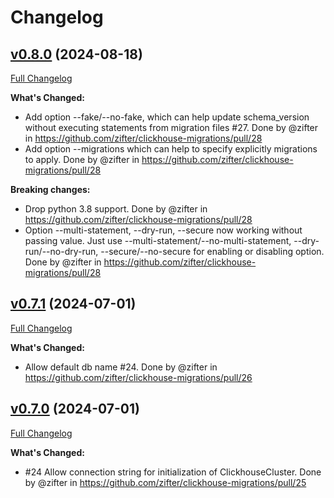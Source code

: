 # Changelog

## [v0.8.0](https://github.com/zifter/clickhouse-migrations/tree/v0.8.0) (2024-08-18)

[Full Changelog](https://github.com/zifter/clickhouse-migrations/compare/v0.7.1...v0.8.0)

**What's Changed:**
- Add option --fake/--no-fake, which can help update schema_version without executing statements from migration files #27. Done by @zifter in https://github.com/zifter/clickhouse-migrations/pull/28
- Add option --migrations which can help to specify explicitly migrations to apply. Done by @zifter in https://github.com/zifter/clickhouse-migrations/pull/28

**Breaking changes:**
- Drop python 3.8 support. Done by @zifter in https://github.com/zifter/clickhouse-migrations/pull/28
- Option --multi-statement, --dry-run, --secure now working without passing value. Just use --multi-statement/--no-multi-statement, --dry-run/--no-dry-run, --secure/--no-secure for enabling or disabling option. Done by @zifter in https://github.com/zifter/clickhouse-migrations/pull/28


## [v0.7.1](https://github.com/zifter/clickhouse-migrations/tree/v0.7.1) (2024-07-01)

[Full Changelog](https://github.com/zifter/clickhouse-migrations/compare/v0.7.0...v0.7.1)

**What's Changed:**
- Allow default db name #24. Done by @zifter in https://github.com/zifter/clickhouse-migrations/pull/26


## [v0.7.0](https://github.com/zifter/clickhouse-migrations/tree/v0.7.0) (2024-07-01)

[Full Changelog](https://github.com/zifter/clickhouse-migrations/compare/v0.6.0...v0.7.0)

**What's Changed:**
- #24 Allow connection string for initialization of ClickhouseCluster. Done by @zifter in https://github.com/zifter/clickhouse-migrations/pull/25
